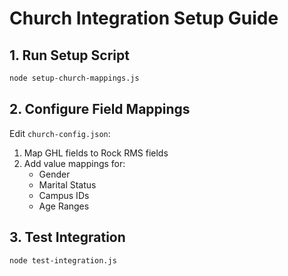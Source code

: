 # Church Integration Setup Guide

## 1. Run Setup Script
```bash
node setup-church-mappings.js
```

## 2. Configure Field Mappings
Edit `church-config.json`:
1. Map GHL fields to Rock RMS fields
2. Add value mappings for:
   - Gender
   - Marital Status
   - Campus IDs
   - Age Ranges

## 3. Test Integration
```bash
node test-integration.js
``` 